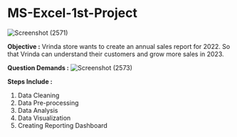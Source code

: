 # MS-Excel-1st-Project
![Screenshot (2571)](https://user-images.githubusercontent.com/52094094/231022587-c19a7f13-db30-4ccd-9445-7f52e7b974aa.png)

**Objective :**
Vrinda store wants to create an annual sales report for 2022. So that Vrinda can understand their customers and grow more sales in 2023.

**Question Demands :**
![Screenshot (2573)](https://user-images.githubusercontent.com/52094094/231022984-348a0efe-55cc-4454-bd1e-0415636e18ca.png)

**Steps Include :**
1. Data Cleaning
2. Data Pre-processing
3. Data Analysis
4. Data Visualization
5. Creating Reporting Dashboard
